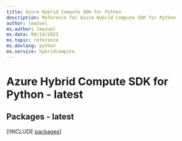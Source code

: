 ```yaml
---
title: Azure Hybrid Compute SDK for Python
description: Reference for Azure Hybrid Compute SDK for Python
author: lmazuel
ms.author: lmazuel
ms.data: 04/14/2023
ms.topic: reference
ms.devlang: python
ms.service: hybridcompute
---
```

# Azure Hybrid Compute SDK for Python - latest
## Packages - latest
[!INCLUDE [packages](hybrid-compute-index.md)]